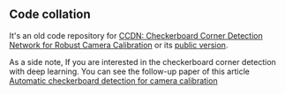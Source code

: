 ## Code collation
It's an old code repository for [CCDN: Checkerboard Corner Detection Network for Robust Camera Calibration](https://link.springer.com/chapter/10.1007/978-3-319-97589-4_27) or its [public version](https://link.springer.com/chapter/10.1007/978-3-319-97589-4_27).

As a side note, If you are interested in the checkerboard corner detection with deep learning. You can see the follow-up paper of this article [Automatic checkerboard detection for camera calibration](https://ieeexplore.ieee.org/document/9428389)